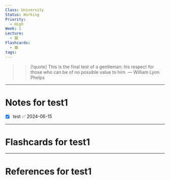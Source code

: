 ```yaml
---
Class: University
Status: Working
Priority:
  - High
Week: 1
Lecture:
  - 🟥
Flashcards:
  - 🟥
tags:
---
```

> > [!quote] This is the final test of a gentleman: his respect for those who can be of no possible value to him.
> — William Lyon Phelps

---
# Notes for test1
- [x] test ✅ 2024-06-15


---
# Flashcards for test1


---
# References for test1